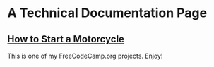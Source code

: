 # A Technical Documentation Page

## [How to Start a Motorcycle](https://abdelrahmank1868.github.io/technical-documentation-page/)

This is one of my FreeCodeCamp.org projects. Enjoy!
